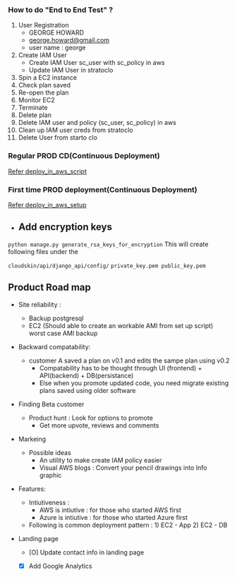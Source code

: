
### How to do "End to End Test" ?
1. User Registration
   -  GEORGE HOWARD
   -  george.howard@gmail.com
   -  user name : george
2. Create IAM User 
    - Create IAM User sc_user with sc_policy in aws
    - Update IAM User in stratoclo
3. Spin a EC2 instance
4. Check plan saved
5. Re-open the plan
6. Monitor EC2 
7. Terminate
8. Delete plan
9.  Delete IAM user and policy (sc_user, sc_policy) in aws
10. Clean up IAM user creds from stratoclo
11. Delete User from starto clo

### Regular PROD CD(Continuous Deployment)
[Refer deploy_in_aws_script](deploy_in_aws_script.sh)

### First time PROD deployment(Continuous Deployment)
[Refer deploy_in_aws_setup](deploy_in_aws_setup.sh)

- ## Add encryption keys
`python manage.py generate_rsa_keys_for_encryption`
This will create following files under the 

`cloudskin/api/django_api/config/`
    `private_key.pem public_key.pem`


## Product Road map
  - Site reliability : 
    - Backup postgresql
    - EC2 (Should able to create an workable AMI from set up script) worst case  AMI backup 
  - Backward compatability: 
    - customer A saved a plan on v0.1 and edits the sampe plan using v0.2
      - Compatability has to be thought through UI (frontend) + API(backend) + DB(persistance)
      - Else when you promote updated code, you need migrate existing plans saved using older software
  - Finding Beta customer
    - Product hunt : Look for options to promote
      - Get more upvote, reviews and comments
  - Markeing
    - Possible ideas
      - An utility to make create IAM policy easier
      - Visual AWS blogs : Convert your pencil drawings into Info graphic

  - Features:
    - Intiutiveness :
      - AWS is intiutive : for those who started AWS first
      - Azure is  intiutive : for those who started Azure first
    - Following is common deployment pattern : 1) EC2 - App   2) EC2 - DB
  
  - Landing page
    - [O] Update contact info in landing page
    - [X] Add Google Analytics

